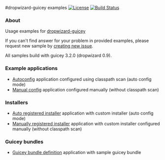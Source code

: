 #dropwizard-guicey examples
[![License](http://img.shields.io/badge/license-MIT-blue.svg?style=flat)](http://www.opensource.org/licenses/MIT)
[![Build Status](http://img.shields.io/travis/xvik/dropwizard-guicey-examples.svg)](https://travis-ci.org/xvik/dropwizard-guicey-examples)

### About

Usage examples for [dropwizard-guicey](https://github.com/xvik/dropwizard-guicey)

If you can't find answer for your problem in provided examples, please request new sample by 
[creating new issue](https://github.com/xvik/dropwizard-guicey-examples/issues).

All samples build with guicey 3.2.0 (dropwizard 0.9).

### Example applications

* [Autoconfig](https://github.com/xvik/dropwizard-guicey-examples/tree/master/autoconfig-base) 
application configured using classpath scan (auto config mode)
* [Manual config](https://github.com/xvik/dropwizard-guicey-examples/tree/master/manualconfig-base) 
application configured manually (without classpath scan)

### Installers

* [Auto registered installer](https://github.com/xvik/dropwizard-guicey-examples/tree/master/autoconfig-installer) 
application with custom installer (auto config mode)
* [Manually registered installer](https://github.com/xvik/dropwizard-guicey-examples/tree/master/manualconfig-installer) 
application with custom installer configured manually (without classpath scan)

### Guicey bundles

* [Guicey bundle definition](https://github.com/xvik/dropwizard-guicey-examples/tree/master/bundle-base) 
application with sample guicey bundle
